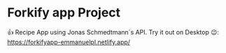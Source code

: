 # Forkify app Project

👍 Recipe App using Jonas Schmedtmann´s API. Try it out on Desktop 😉:
https://forkifyapp-emmanuelpl.netlify.app/
